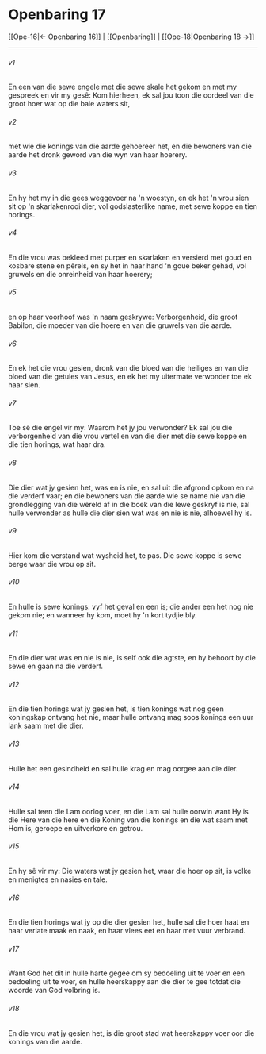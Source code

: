 # Openbaring 17

[[Ope-16|← Openbaring 16]] | [[Openbaring]] | [[Ope-18|Openbaring 18 →]]
***

###### v1
En een van die sewe engele met die sewe skale het gekom en met my gespreek en vir my gesê: Kom hierheen, ek sal jou toon die oordeel van die groot hoer wat op die baie waters sit, 
###### v2
met wie die konings van die aarde gehoereer het, en die bewoners van die aarde het dronk geword van die wyn van haar hoerery. 
###### v3
En hy het my in die gees weggevoer na 'n woestyn, en ek het 'n vrou sien sit op 'n skarlakenrooi dier, vol godslasterlike name, met sewe koppe en tien horings. 
###### v4
En die vrou was bekleed met purper en skarlaken en versierd met goud en kosbare stene en pêrels, en sy het in haar hand 'n goue beker gehad, vol gruwels en die onreinheid van haar hoerery; 
###### v5
en op haar voorhoof was 'n naam geskrywe: Verborgenheid, die groot Babilon, die moeder van die hoere en van die gruwels van die aarde. 
###### v6
En ek het die vrou gesien, dronk van die bloed van die heiliges en van die bloed van die getuies van Jesus, en ek het my uitermate verwonder toe ek haar sien. 
###### v7
Toe sê die engel vir my: Waarom het jy jou verwonder? Ek sal jou die verborgenheid van die vrou vertel en van die dier met die sewe koppe en die tien horings, wat haar dra. 
###### v8
Die dier wat jy gesien het, was en is nie, en sal uit die afgrond opkom en na die verderf vaar; en die bewoners van die aarde wie se name nie van die grondlegging van die wêreld af in die boek van die lewe geskryf is nie, sal hulle verwonder as hulle die dier sien wat was en nie is nie, alhoewel hy is. 
###### v9
Hier kom die verstand wat wysheid het, te pas. Die sewe koppe is sewe berge waar die vrou op sit. 
###### v10
En hulle is sewe konings: vyf het geval en een is; die ander een het nog nie gekom nie; en wanneer hy kom, moet hy 'n kort tydjie bly. 
###### v11
En die dier wat was en nie is nie, is self ook die agtste, en hy behoort by die sewe en gaan na die verderf. 
###### v12
En die tien horings wat jy gesien het, is tien konings wat nog geen koningskap ontvang het nie, maar hulle ontvang mag soos konings een uur lank saam met die dier. 
###### v13
Hulle het een gesindheid en sal hulle krag en mag oorgee aan die dier. 
###### v14
Hulle sal teen die Lam oorlog voer, en die Lam sal hulle oorwin want Hy is die Here van die here en die Koning van die konings en die wat saam met Hom is, geroepe en uitverkore en getrou. 
###### v15
En hy sê vir my: Die waters wat jy gesien het, waar die hoer op sit, is volke en menigtes en nasies en tale. 
###### v16
En die tien horings wat jy op die dier gesien het, hulle sal die hoer haat en haar verlate maak en naak, en haar vlees eet en haar met vuur verbrand. 
###### v17
Want God het dit in hulle harte gegee om sy bedoeling uit te voer en een bedoeling uit te voer, en hulle heerskappy aan die dier te gee totdat die woorde van God volbring is. 
###### v18
En die vrou wat jy gesien het, is die groot stad wat heerskappy voer oor die konings van die aarde. 
